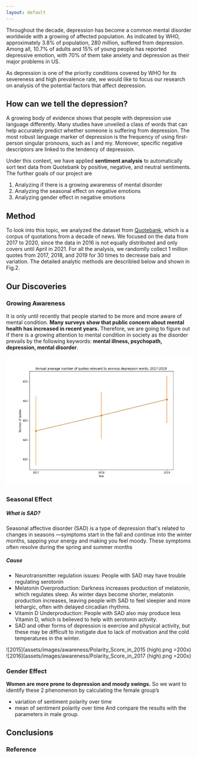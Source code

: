 ```yaml
---
layout: default
---
```


Throughout the decade, depression has become a common mental disorder worldwide with a growing of affected population. As indicated by WHO, approximately 3.8% of population, 280 million, suffered from depression. Among all, 10.7% of adults and 15% of young people has reported depressive emotion, with 70% of them take anxiety and depression as their major problems in US. 

As depression is one of the priority conditions covered by WHO for its severeness and high prevalence rate, we would like to focus our research on analysis of the potential factors that affect depression.

## How can we tell the depression?
A growing body of evidence shows that people with depression use language differently. Many studies have unveiled a class of words that can help accurately predict whether someone is suffering from depression. The most robust language marker of depression is the frequency of using first-person singular pronouns, such as I and my. Moreover, specific negative descriptors are linked to the tendency of depression.

Under this context, we have applied **sentiment analysis** to automatically sort text data from Quotebank by positive, negative, and neutral sentiments. The further goals of our project are 
1. Analyzing if there is a growing awareness of mental disorder
2. Analyzing the seasonal effect on negative emotions
3. Analyzing gender effect in negative emotions

## Method
To look into this topic, we analyzed the dataset from [Quotebank](./another-page.html), which is a corpus of quotations from a decade of news. We focused on the data from 2017 to 2020, since the data in 2016 is not equally distributed and only covers until April in 2021. For all the analysis, we randomlly collect 1 million quotes from 2017, 2018, and 2019 for 30 times to decrease bais and variation. The detailed analytic methods are describled below and shown in Fig.2.

## Our Discoveries
### Growing Awareness
It is only until recently that people started to be more and more aware of mental condition. **Many surveys show that public concern about mental health has increased in recent years.** Therefore, we are going to figure out if there is a growing attention to mental condition in society as the disorder prevails by the following keywords: **mental illness, psychopath, depression, mental disorder**.
<awareness align="center" width="100" height="100" src="assets/images/awareness.jpeg">
  
![<awareness src="awareness.jpeg" align="center" width="100" height="50"/>](assets/images/awareness.jpeg)

### Seasonal Effect
##### What is SAD?
Seasonal affective disorder (SAD) is a type of depression that's related to changes in seasons —symptoms start in the fall and continue into the winter months, sapping your energy and making you feel moody. These symptoms often resolve during the spring and summer months
##### Cause
- Neurotransmitter regulation issues: People with SAD may have trouble regulating serotonin
- Melatonin Overproduction: Darkness increases production of melatonin, which regulates sleep. As winter days become shorter, melatonin production increases, leaving people with SAD to feel sleepier and more lethargic, often with delayed circadian rhythms.
- Vitamin D Underproduction: People with SAD also may produce less Vitamin D, which is believed to help with serotonin activity.
- SAD and other forms of depression is exercise and physical activity, but these may be difficult to instigate due to lack of motivation and the cold temperatures in the winter.

![2015](assets/images/awareness/Polarity_Score_in_2015 (high).png =200x) ![2016](assets/images/awareness/Polarity_Score_in_2017 (high).png =200x)

### Gender Effect
**Women are more prone to depression and moody swings.** So we want to identify these 2 phenomenon by calculating the female group’s 
- variation of sentiment polarity over time 
- mean of sentiment polarity over time 
And compare the results with the parameters in male group.


## Conclusions

### Reference
